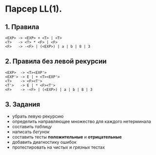 ﻿# Парсер LL(1).

## 1. Правила
```
<EXP> -> <EXP> + <T> | <T>
<T>   -> <T> * <F> | <F>
<F>   -> -<F> | (<EXP>) | a | b | 8 | 3
```

## 2. Правила без левой рекурсии

```
<EXP>  -> <T><EXP'>
<EXP'> -> E | + <T><EXP'>
<T>    -> <F><T'>
<T'>   -> E | * <F><T'>
<F>    -> -<F> | (<EXP>) | a | b | 8 | 3
```

## 3. Задания

- убрать левую рекурсию
- определить направляющее множество для каждого нетерминала
- составить _таблицу_
- написать _бегунок_
- составить тесты **положительные** и **отрицательные**
- добавить диагностику ошибок
- протестировать на _чистых_ и _грязных_ тестах
